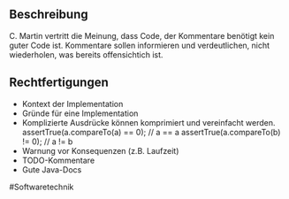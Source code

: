 ## Beschreibung
C. Martin vertritt die Meinung, dass Code, der Kommentare benötigt kein guter Code ist.
Kommentare sollen informieren und verdeutlichen, nicht wiederholen, was bereits offensichtich ist.

## Rechtfertigungen
- Kontext der Implementation
- Gründe für eine Implementation
- Komplizierte Ausdrücke können komprimiert und vereinfacht werden.
assertTrue(a.compareTo(a) == 0); // a == a
assertTrue(a.compareTo(b) != 0); // a != b
- Warnung vor Konsequenzen (z.B. Laufzeit)
- TODO-Kommentare
- Gute Java-Docs

#Softwaretechnik 